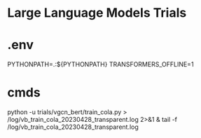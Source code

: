 # Large Language Models Trials

# .env
PYTHONPATH=.:${PYTHONPATH}
TRANSFORMERS_OFFLINE=1

# cmds
python -u trials/vgcn_bert/train_cola.py > /log/vb_train_cola_20230428_transparent.log 2>&1 &
tail -f /log/vb_train_cola_20230428_transparent.log